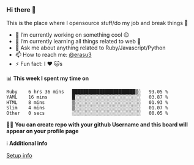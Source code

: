 ### Hi there 👋
This is the place where I opensource stuff/do my job and break things :rofl:

- 🔭 I’m currently working on something cool :wink:
- 🌱 I’m currently learning all things related to web 🤪
- 💬 Ask me about anything related to Ruby/Javascript/Python
- 📫 How to reach me: [@erasu3](https://t.me/erasu3)
- ⚡ Fun fact: I :heart: :cat:s

📊 **This week I spent my time on**
<!--START_SECTION:waka-->
```text
Ruby    6 hrs 36 mins   ███████████████████████▒░   93.05 % 
YAML    16 mins         █░░░░░░░░░░░░░░░░░░░░░░░░   03.87 % 
HTML    8 mins          ▒░░░░░░░░░░░░░░░░░░░░░░░░   01.93 % 
Slim    4 mins          ▒░░░░░░░░░░░░░░░░░░░░░░░░   01.07 % 
Other   0 secs          ░░░░░░░░░░░░░░░░░░░░░░░░░   00.05 % 
```
<!--END_SECTION:waka-->

👨‍🏫 **You can create repo with your github Username and this board will appear on your profile page**


ℹ️ **Additional info**

[Setup info](https://github.com/13LD/13LD/blob/master/SETUP.md)
